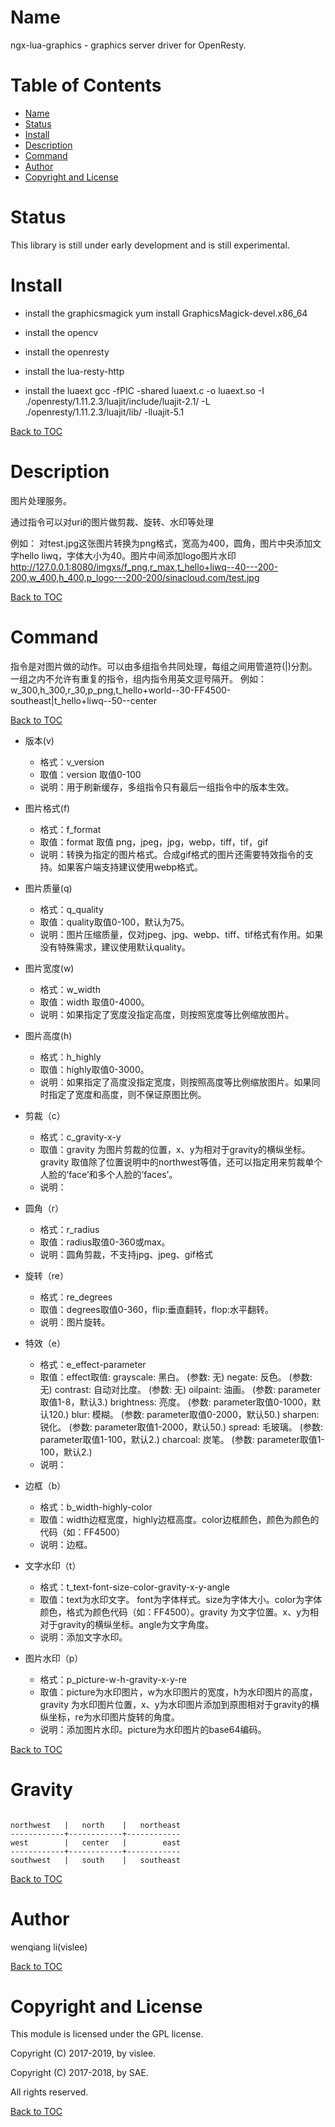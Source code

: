 Name
=================

ngx-lua-graphics  -  graphics server driver for OpenResty.


Table of Contents
=================
* [Name](#name)
* [Status](#status)
* [Install](#install)
* [Description](#description)
* [Command](#command)
* [Author](#author)
* [Copyright and License](#copyright-and-license)

Status
======

This library is still under early development and is still experimental.


Install
=========

+ install the graphicsmagick
  yum install GraphicsMagick-devel.x86_64

+ install the opencv

+ install the openresty

+ install the lua-resty-http

+ install the luaext
  gcc -fPIC -shared luaext.c -o luaext.so -I ./openresty/1.11.2.3/luajit/include/luajit-2.1/ -L ./openresty/1.11.2.3/luajit/lib/ -lluajit-5.1

[Back to TOC](#table-of-contents)

Description
===========

图片处理服务。

通过指令可以对uri的图片做剪裁、旋转、水印等处理

例如： 对test.jpg这张图片转换为png格式，宽高为400，圆角，图片中央添加文字hello liwq，字体大小为40。图片中间添加logo图片水印
http://127.0.0.1:8080/imgxs/f_png,r_max,t_hello+liwq--40---200-200,w_400,h_400,p_logo---200-200/sinacloud.com/test.jpg

[Back to TOC](#table-of-contents)

Command
=========

指令是对图片做的动作。可以由多组指令共同处理，每组之间用管道符(|)分割。
一组之内不允许有重复的指令，组内指令用英文逗号隔开。
例如：w_300,h_300,r_30,p_png,t_hello+world--30-FF4500-southeast|t_hello+liwq--50--center

[Back to TOC](#table-of-contents)

+ 版本(v)

  - 格式：v_version
  - 取值：version 取值0-100
  - 说明：用于刷新缓存，多组指令只有最后一组指令中的版本生效。


+ 图片格式(f)

  - 格式：f_format
  - 取值：format 取值 png，jpeg，jpg，webp，tiff，tif，gif
  - 说明：转换为指定的图片格式。合成gif格式的图片还需要特效指令的支持。如果客户端支持建议使用webp格式。


+ 图片质量(q)

  - 格式：q_quality
  - 取值：quality取值0-100，默认为75。
  - 说明：图片压缩质量，仅对jpeg、jpg、webp、tiff、tif格式有作用。如果没有特殊需求，建议使用默认quality。


+ 图片宽度(w)

  - 格式：w_width
  - 取值：width 取值0-4000。
  - 说明：如果指定了宽度没指定高度，则按照宽度等比例缩放图片。

+ 图片高度(h)

  - 格式：h_highly
  - 取值：highly取值0-3000。
  - 说明：如果指定了高度没指定宽度，则按照高度等比例缩放图片。如果同时指定了宽度和高度，则不保证原图比例。


+ 剪裁（c）

  - 格式：c_gravity-x-y
  - 取值：gravity 为图片剪裁的位置，x、y为相对于gravity的横纵坐标。gravity 取值除了位置说明中的northwest等值，还可以指定用来剪裁单个人脸的’face’和多个人脸的’faces’。
  - 说明：


+ 圆角（r）

  - 格式：r_radius
  - 取值：radius取值0-360或max。
  - 说明：圆角剪裁，不支持jpg、jpeg、gif格式


+ 旋转（re）

  - 格式：re_degrees
  - 取值：degrees取值0-360，flip:垂直翻转，flop:水平翻转。
  - 说明：图片旋转。

+ 特效（e）

  - 格式：e_effect-parameter
  - 取值：effect取值:
        grayscale: 黑白。 (参数: 无)
        negate: 反色。 (参数: 无)
        contrast: 自动对比度。 (参数: 无)
        oilpaint: 油画。 (参数: parameter取值1-8，默认3.)
        brightness: 亮度。 (参数: parameter取值0-1000，默认120.)
        blur: 模糊。 (参数: parameter取值0-2000，默认50.)
        sharpen: 锐化。 (参数: parameter取值1-2000，默认50.)
        spread: 毛玻璃。 (参数: parameter取值1-100，默认2.)
        charcoal: 炭笔。 (参数: parameter取值1-100，默认2.)
  - 说明：

+ 边框（b）

  - 格式：b_width-highly-color
  - 取值：width边框宽度，highly边框高度。color边框颜色，颜色为颜色的代码（如：FF4500）
  - 说明：边框。


+ 文字水印（t）

  - 格式：t_text-font-size-color-gravity-x-y-angle
  - 取值：text为水印文字。 font为字体样式。size为字体大小。color为字体颜色，格式为颜色代码（如：FF4500）。gravity 为文字位置。x、y为相对于gravity的横纵坐标。angle为文字角度。
  - 说明：添加文字水印。


+ 图片水印（p）

  - 格式：p_picture-w-h-gravity-x-y-re
  - 取值：picture为水印图片，w为水印图片的宽度，h为水印图片的高度，gravity 为水印图片位置，x、y为水印图片添加到原图相对于gravity的横纵坐标，re为水印图片旋转的角度。
  - 说明：添加图片水印。picture为水印图片的base64编码。

[Back to TOC](#table-of-contents)

Gravity
===========

  ```

  northwest   |   north    |   northeast
  ------------+------------+------------
  west        |   center   |        east 
  ------------+------------+------------
  southwest   |   south    |   southeast

  ```

[Back to TOC](#table-of-contents)


Author
=======

wenqiang li(vislee)

[Back to TOC](#table-of-contents)


Copyright and License
=====================

This module is licensed under the GPL license.

Copyright (C) 2017-2019, by vislee.

Copyright (C) 2017-2018, by SAE.

All rights reserved.

[Back to TOC](#table-of-contents)
